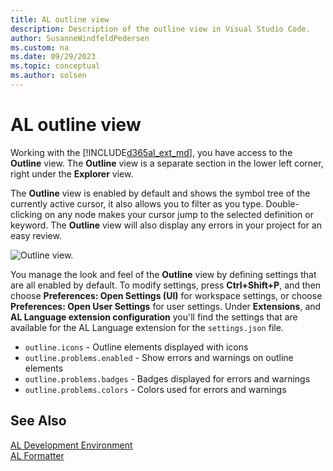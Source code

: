 ```yaml
---
title: AL outline view
description: Description of the outline view in Visual Studio Code.
author: SusanneWindfeldPedersen
ms.custom: na
ms.date: 09/29/2023
ms.topic: conceptual
ms.author: solsen
---
```


# AL outline view

Working with the [!INCLUDE[d365al_ext_md](../includes/d365al_ext_md.md)], you have access to the **Outline** view. The **Outline** view is a separate section in the lower left corner, right under the **Explorer** view.

The **Outline** view is enabled by default and shows the symbol tree of the currently active cursor, it also allows you to filter as you type. Double-clicking on any node makes your cursor jump to the selected definition or keyword. The **Outline** view will also display any errors in your project for an easy review.

![Outline view.](media/outlineview.png "Outline view in Visual Studio Code")

You manage the look and feel of the **Outline** view by defining settings that are all enabled by default. To modify settings, press **Ctrl+Shift+P**, and then choose **Preferences: Open Settings (UI)** for workspace settings, or choose **Preferences: Open User Settings** for user settings. Under **Extensions**, and **AL Language extension configuration** you'll find the settings that are available for the AL Language extension for the `settings.json` file.

+ `outline.icons` - Outline elements displayed with icons
+ `outline.problems.enabled` - Show errors and warnings on outline elements
+ `outline.problems.badges` - Badges displayed for errors and warnings
+ `outline.problems.colors` - Colors used for errors and warnings

## See Also
[AL Development Environment](devenv-reference-overview.md)  
[AL Formatter](devenv-al-formatter.md)  
